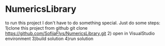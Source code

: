 # NumericsLibrary
to run this project I don't have to do something special. Just do some steps:
1)clone this project from github git clone https://github.com/SofiiaFlys/NumericsLibrary.git
2) open in VisualStudio environment
3)build solution
4)run solution
